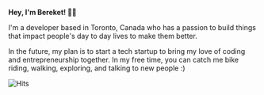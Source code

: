 **Hey, I'm Bereket! 👋🏽**

I'm a developer based in Toronto, Canada who has a passion to build things that impact people's day to day lives to make them better.

In the future, my plan is to start a tech startup to bring my love of coding and entrepreneurship together.
In my free time, you can catch me bike riding, walking, exploring, and talking to new people :) <br>

![Hits](https://api.hits.link/v1/hits?url=https://github.com/heybereket&svg=true&bg=FAA0A0&test)
